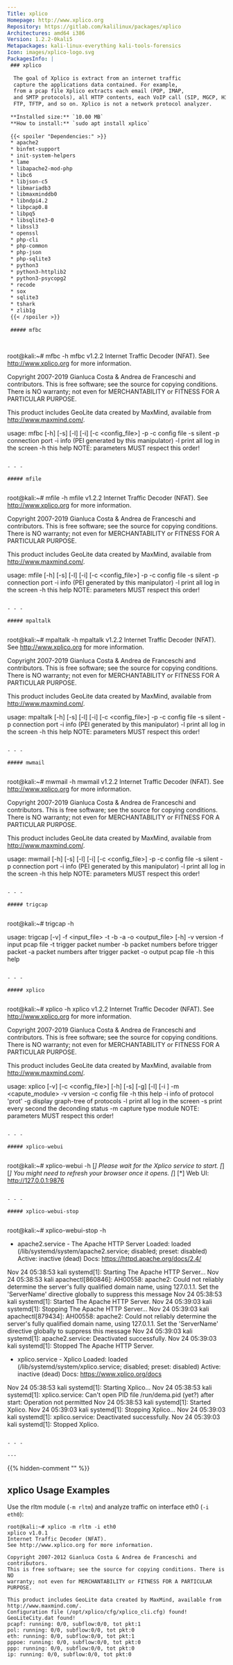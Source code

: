 ```yaml
---
Title: xplico
Homepage: http://www.xplico.org
Repository: https://gitlab.com/kalilinux/packages/xplico
Architectures: amd64 i386
Version: 1.2.2-0kali5
Metapackages: kali-linux-everything kali-tools-forensics 
Icon: images/xplico-logo.svg
PackagesInfo: |
 ### xplico
 
  The goal of Xplico is extract from an internet traffic
  capture the applications data contained. For example,
  from a pcap file Xplico extracts each email (POP, IMAP,
  and SMTP protocols), all HTTP contents, each VoIP call (SIP, MGCP, H323),
  FTP, TFTP, and so on. Xplico is not a network protocol analyzer.
 
 **Installed size:** `10.00 MB`  
 **How to install:** `sudo apt install xplico`  
 
 {{< spoiler "Dependencies:" >}}
 * apache2
 * binfmt-support
 * init-system-helpers 
 * lame
 * libapache2-mod-php
 * libc6 
 * libjson-c5 
 * libmariadb3 
 * libmaxminddb0 
 * libndpi4.2 
 * libpcap0.8 
 * libpq5
 * libsqlite3-0 
 * libssl3 
 * openssl
 * php-cli
 * php-common
 * php-json
 * php-sqlite3
 * python3
 * python3-httplib2
 * python3-psycopg2
 * recode
 * sox
 * sqlite3
 * tshark
 * zlib1g 
 {{< /spoiler >}}
 
 ##### mfbc
 
 
 ```
 root@kali:~# mfbc -h
 mfbc v1.2.2
 Internet Traffic Decoder (NFAT).
 See http://www.xplico.org for more information.
 
 Copyright 2007-2019 Gianluca Costa & Andrea de Franceschi and contributors.
 This is free software; see the source for copying conditions. There is NO
 warranty; not even for MERCHANTABILITY or FITNESS FOR A PARTICULAR PURPOSE.
 
 This product includes GeoLite data created by MaxMind, available from http://www.maxmind.com/.
 
 usage: mfbc [-h] [-s] [-l] [-i] [-c <config_file>] -p <port>
 	-c config file
 	-s silent
 	-p connection port
 	-i info (PEI generated by this manipulator)
 	-l print all log in the screen
 	-h this help
 	NOTE: parameters MUST respect this order!
 
 ```
 
 - - -
 
 ##### mfile
 
 
 ```
 root@kali:~# mfile -h
 mfile v1.2.2
 Internet Traffic Decoder (NFAT).
 See http://www.xplico.org for more information.
 
 Copyright 2007-2019 Gianluca Costa & Andrea de Franceschi and contributors.
 This is free software; see the source for copying conditions. There is NO
 warranty; not even for MERCHANTABILITY or FITNESS FOR A PARTICULAR PURPOSE.
 
 This product includes GeoLite data created by MaxMind, available from http://www.maxmind.com/.
 
 usage: mfile [-h] [-s] [-l] [-i] [-c <config_file>] -p <port>
 	-c config file
 	-s silent
 	-p connection port
 	-i info (PEI generated by this manipulator)
 	-l print all log in the screen
 	-h this help
 	NOTE: parameters MUST respect this order!
 
 ```
 
 - - -
 
 ##### mpaltalk
 
 
 ```
 root@kali:~# mpaltalk -h
 mpaltalk v1.2.2
 Internet Traffic Decoder (NFAT).
 See http://www.xplico.org for more information.
 
 Copyright 2007-2019 Gianluca Costa & Andrea de Franceschi and contributors.
 This is free software; see the source for copying conditions. There is NO
 warranty; not even for MERCHANTABILITY or FITNESS FOR A PARTICULAR PURPOSE.
 
 This product includes GeoLite data created by MaxMind, available from http://www.maxmind.com/.
 
 usage: mpaltalk [-h] [-s] [-l] [-i] [-c <config_file>] -p <port>
 	-c config file
 	-s silent
 	-p connection port
 	-i info (PEI generated by this manipulator)
 	-l print all log in the screen
 	-h this help
 	NOTE: parameters MUST respect this order!
 
 ```
 
 - - -
 
 ##### mwmail
 
 
 ```
 root@kali:~# mwmail -h
 mwmail v1.2.2
 Internet Traffic Decoder (NFAT).
 See http://www.xplico.org for more information.
 
 Copyright 2007-2019 Gianluca Costa & Andrea de Franceschi and contributors.
 This is free software; see the source for copying conditions. There is NO
 warranty; not even for MERCHANTABILITY or FITNESS FOR A PARTICULAR PURPOSE.
 
 This product includes GeoLite data created by MaxMind, available from http://www.maxmind.com/.
 
 usage: mwmail [-h] [-s] [-l] [-i] [-c <config_file>] -p <port>
 	-c config file
 	-s silent
 	-p connection port
 	-i info (PEI generated by this manipulator)
 	-l print all log in the screen
 	-h this help
 	NOTE: parameters MUST respect this order!
 
 ```
 
 - - -
 
 ##### trigcap
 
 
 ```
 root@kali:~# trigcap -h
 
 usage: trigcap [-v] -f <input_file> -t <pkt num> -b <pkt numbers before> -a <pkt numbers after> -o <output_file> [-h]
 	-v version
 	-f input pcap file
 	-t trigger packet number
 	-b packet numbers before trigger packet
 	-a packet numbers after trigger packet
 	-o output pcap file
 	-h this help
 
 ```
 
 - - -
 
 ##### xplico
 
 
 ```
 root@kali:~# xplico -h
 xplico v1.2.2
 Internet Traffic Decoder (NFAT).
 See http://www.xplico.org for more information.
 
 Copyright 2007-2019 Gianluca Costa & Andrea de Franceschi and contributors.
 This is free software; see the source for copying conditions. There is NO
 warranty; not even for MERCHANTABILITY or FITNESS FOR A PARTICULAR PURPOSE.
 
 This product includes GeoLite data created by MaxMind, available from http://www.maxmind.com/.
 
 usage: xplico [-v] [-c <config_file>] [-h] [-s] [-g] [-l] [-i <prot>] -m <capute_module>
 	-v version
 	-c config file
 	-h this help
 	-i info of protocol 'prot' 
 	-g display graph-tree of protocols
 	-l print all log in the screen
 	-s print every second the deconding status
 	-m capture type module
 	NOTE: parameters MUST respect this order!
 
 ```
 
 - - -
 
 ##### xplico-webui
 
 
 ```
 root@kali:~# xplico-webui -h
 [*] Please wait for the Xplico service to start.
 [*]
 [*] You might need to refresh your browser once it opens.
 [*]
 [*]  Web UI: http://127.0.0.1:9876
 
 ```
 
 - - -
 
 ##### xplico-webui-stop
 
 
 ```
 root@kali:~# xplico-webui-stop -h
 * apache2.service - The Apache HTTP Server
      Loaded: loaded (/lib/systemd/system/apache2.service; disabled; preset: disabled)
      Active: inactive (dead)
        Docs: https://httpd.apache.org/docs/2.4/
 
 Nov 24 05:38:53 kali systemd[1]: Starting The Apache HTTP Server...
 Nov 24 05:38:53 kali apachectl[860846]: AH00558: apache2: Could not reliably determine the server's fully qualified domain name, using 127.0.1.1. Set the 'ServerName' directive globally to suppress this message
 Nov 24 05:38:53 kali systemd[1]: Started The Apache HTTP Server.
 Nov 24 05:39:03 kali systemd[1]: Stopping The Apache HTTP Server...
 Nov 24 05:39:03 kali apachectl[879434]: AH00558: apache2: Could not reliably determine the server's fully qualified domain name, using 127.0.1.1. Set the 'ServerName' directive globally to suppress this message
 Nov 24 05:39:03 kali systemd[1]: apache2.service: Deactivated successfully.
 Nov 24 05:39:03 kali systemd[1]: Stopped The Apache HTTP Server.
 
 * xplico.service - Xplico
      Loaded: loaded (/lib/systemd/system/xplico.service; disabled; preset: disabled)
      Active: inactive (dead)
        Docs: https://www.xplico.org/docs
 
 Nov 24 05:38:53 kali systemd[1]: Starting Xplico...
 Nov 24 05:38:53 kali systemd[1]: xplico.service: Can't open PID file /run/dema.pid (yet?) after start: Operation not permitted
 Nov 24 05:38:53 kali systemd[1]: Started Xplico.
 Nov 24 05:39:03 kali systemd[1]: Stopping Xplico...
 Nov 24 05:39:03 kali systemd[1]: xplico.service: Deactivated successfully.
 Nov 24 05:39:03 kali systemd[1]: Stopped Xplico.
 ```
 
 - - -
 
---
```

{{% hidden-comment "<!--Do not edit anything above this line-->" %}}

## xplico Usage Examples

Use the rltm module (`-m rltm`) and analyze traffic on interface eth0 (`-i eth0`):

```
root@kali:~# xplico -m rltm -i eth0
xplico v1.0.1
Internet Traffic Decoder (NFAT).
See http://www.xplico.org for more information.

Copyright 2007-2012 Gianluca Costa & Andrea de Franceschi and contributors.
This is free software; see the source for copying conditions. There is NO
warranty; not even for MERCHANTABILITY or FITNESS FOR A PARTICULAR PURPOSE.

This product includes GeoLite data created by MaxMind, available from http://www.maxmind.com/.
Configuration file (/opt/xplico/cfg/xplico_cli.cfg) found!
GeoLiteCity.dat found!
pcapf: running: 0/0, subflow:0/0, tot pkt:1
pol: running: 0/0, subflow:0/0, tot pkt:0
eth: running: 0/0, subflow:0/0, tot pkt:1
pppoe: running: 0/0, subflow:0/0, tot pkt:0
ppp: running: 0/0, subflow:0/0, tot pkt:0
ip: running: 0/0, subflow:0/0, tot pkt:0
```
